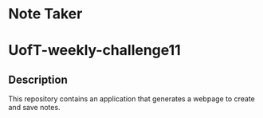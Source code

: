 # Note Taker 
# UofT-weekly-challenge11

## Description

This repository contains an application that generates a webpage to create and save notes. 
